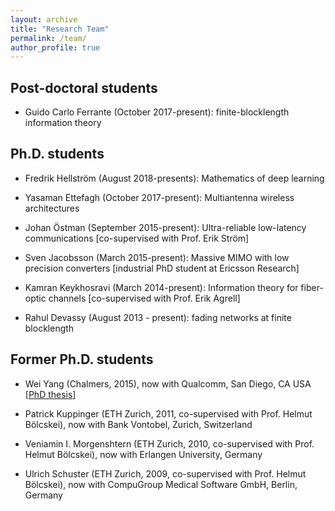 ```yaml
---
layout: archive
title: "Research Team"
permalink: /team/
author_profile: true
---
```




## Post-doctoral students

- Guido Carlo Ferrante (October 2017-present): finite-blocklength information theory

## Ph.D. students

- Fredrik Hellström (August 2018-presents): Mathematics of deep learning 

- Yasaman Ettefagh (October 2017-present): Multiantenna wireless architectures
 
- Johan Östman (September 2015-present): Ultra-reliable low-latency communications [co-supervised with Prof. Erik Ström]

- Sven Jacobsson (March 2015-present): Massive MIMO with low precision converters [industrial PhD student at Ericsson Research]

- Kamran Keykhosravi (March 2014-present): Information theory for fiber-optic channels [co-supervised with Prof. Erik Agrell]

- Rahul Devassy (August 2013 - present): fading networks at finite blocklength

## Former Ph.D. students 

- Wei Yang (Chalmers, 2015), now with Qualcomm, San Diego, CA USA [[PhD thesis](https://chalmersuniversity.box.com/shared/static/cp3xuzd81of6k9c6a3ajgezbfnzbospd.pdf)]

- Patrick Kuppinger (ETH Zurich, 2011, co-supervised with Prof. Helmut Bölcskei), now with Bank Vontobel, Zurich, Switzerland

- Veniamin I. Morgenshtern (ETH Zurich, 2010, co-supervised with Prof. Helmut Bölcskei), now with Erlangen University, Germany

- Ulrich Schuster (ETH Zurich, 2009, co-supervised with Prof. Helmut Bölcskei), now with CompuGroup Medical Software GmbH, Berlin, Germany